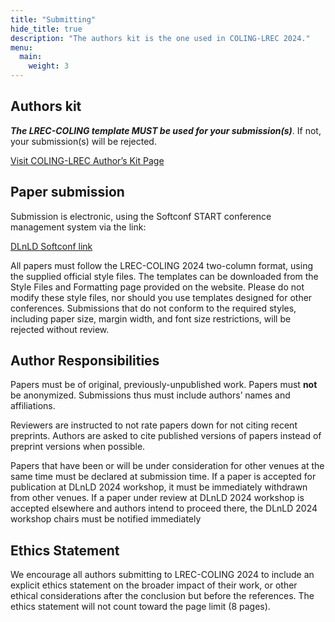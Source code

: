 ```yaml
---
title: "Submitting"
hide_title: true
description: "The authors kit is the one used in COLING-LREC 2024."
menu:
  main:
    weight: 3
---
```


## Authors kit

***The LREC-COLING template MUST be used for your submission(s)***. If not, your submission(s) will be rejected.

[Visit COLING-LREC Author’s Kit Page](https://lrec-coling-2024.org/authors-kit/)

## Paper submission

Submission is electronic, using the Softconf START conference management system via the link:

[DLnLD Softconf link](https://softconf.com/lrec-coling2024/dlnld2024/)

All papers must follow the LREC-COLING 2024 two-column format, using the supplied official style files. The templates can be downloaded from the Style Files and Formatting page provided on the website. Please do not modify these style files, nor should you use templates designed for other conferences. Submissions that do not conform to the required styles, including paper size, margin width, and font size restrictions, will be rejected without review.

## Author Responsibilities

Papers must be of original, previously-unpublished work. Papers must **not** be anonymized. Submissions thus must include authors’ names and affiliations. 

<!--The submissions should also avoid links to non-anonymized repositories: the code should be either submitted as supplementary material in the final version of the paper, or as a link to an anonymized repository (e.g., Anonymous GitHub or Anonym Share). Papers that do not conform to these requirements will be rejected without review.-->

<!-- If the paper is available as a preprint, this must be indicated on the submission form but not in the paper itself. In addition, DLnLD 2024 workshop will follow the same policy as ACL conferences establishing an anonymity period during which non-anonymous posting of preprints is not allowed.

More specifically, direct submissions to DLnLD 2024 workshop may not be made available online (e.g. via a preprint server) in a non-anonymized form after September 22, 11:59PM UTC-12:00 (for arXiv, note that this refers to submission time).-->

Reviewers are instructed to not rate papers down for not citing recent preprints. Authors are asked to cite published versions of papers instead of preprint versions when possible.

Papers that have been or will be under consideration for other venues at the same time must be declared at submission time. If a paper is accepted for publication at DLnLD 2024 workshop, it must be immediately withdrawn from other venues. If a paper under review at DLnLD 2024 workshop is accepted elsewhere and authors intend to proceed there, the DLnLD 2024 workshop chairs must be notified immediately

## Ethics Statement

We encourage all authors submitting to LREC-COLING 2024 to include an explicit ethics statement on the broader impact of their work, or other ethical considerations after the conclusion but before the references. The ethics statement will not count toward the page limit (8 pages).
